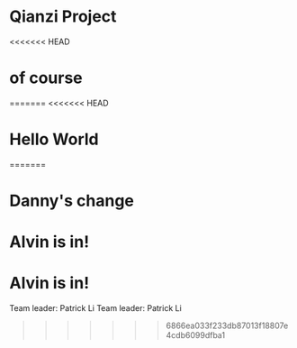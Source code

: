 # Qianzi Project
<<<<<<< HEAD
# of course
=======
<<<<<<< HEAD
# Hello World
=======

# Danny's change
# Alvin is in!
# Alvin is in!
Team leader: Patrick Li
Team leader: Patrick Li
>>>>>>> 6866ea033f233db87013f18807e4cdb6099dfba1
